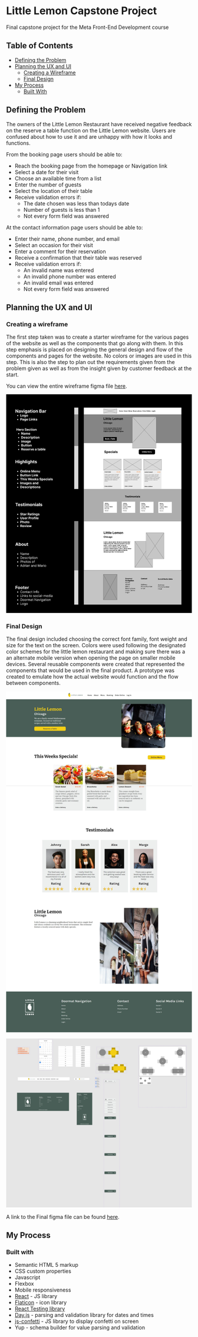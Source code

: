 # Little Lemon Capstone Project
Final capstone project for the Meta Front-End Development course
## Table of Contents
* [Defining the Problem](#overview)
* [Planning the UX and UI](#planning-the-ux-and-ui)
    * [Creating a Wireframe](#creating-a-wireframe)
    * [Final Design](#final-design)
* [My Process](#my-process)
    * [Built With](#built-with)



## Defining the Problem
The owners of the Little Lemon Restaurant have received negative feedback on the reserve a table function on the Little Lemon website. Users are confused about how to use it and are unhappy with how it looks and functions.

From the booking page users should be able to:
* Reach the booking page from the homepage or Navigation link
* Select a date for their visit
* Choose an available time from a list
* Enter the number of guests 
* Select the location of their table
* Receive validation errors if:
    * The date chosen was less than todays date
    * Number of guests is less than 1
    * Not every form field was answered

At the contact information page users should be able to:
* Enter their name, phone number, and email
* Select an occasion for their visit
* Enter a comment for their reservation
* Receive a confirmation that their table was reserved
* Receive validation errors if:
    * An invalid name was entered
    * An invalid phone number was entered
    * An invalid email was entered
    * Not every form field was answered


## Planning the UX and UI
### Creating a wireframe
The first step taken was to create a starter wireframe for the various pages of the website as well as the components that go along with them. In this step emphasis is placed on designing the general design and flow of the components and pages for the website. No colors or images are used in this step. This is also the step to plan out the requirements given from the problem given as well as from the insight given by customer feedback at the start. 

You can view the entire wireframe figma file [here](https://www.figma.com/file/VbM3BbQzumuL97GXYsGxcZ/Capstone---Little-Lemon-Home-Page?type=design&node-id=5-129&mode=design&t=LDmlC7FwHMEoOtNb-0).

![Snapshot of the Little Lemon homepage wireframe](<src/assets/Figma Files/Little Lemon Home Page Wireframe.png>)

### Final Design

The final design included choosing the correct font family, font weight and size for the text on the screen. Colors were used following the designated color schemes for the little lemon restaurant and making sure there was a an alternate mobile version when opening the page on smaller mobile devices. Several reusable components were created that represented the components that would be used in the final product. A prototype was created to emulate how the actual website would function and the flow between components.

![Little Lemon Hompage Snapshot](<src/assets/Little Lemon Homepage Snapshot.jpeg>)

![Component design from figma file](<src/assets/Figma Files/Components.png>)

A link to the Final figma file can be found [here](https://www.figma.com/file/F57MNIYm7Wb30YVrEw2Byt/Capstone---Applying-Design-Fundamentals%2F-Prototype?type=design&node-id=339-609&mode=design&t=7ROLiOxixlKHa8LI-0).


## My Process
### Built with 
* Semantic HTML 5 markup
* CSS custom properties
* Javascript
* Flexbox
* Mobile responsiveness
* [React](https://react.dev/) - JS library
* [Flaticon](https://www.flaticon.com/) - icon library
* [React Testing library](https://testing-library.com/)
* [Day.js](https://day.js.org/) - parsing and validation library for dates and times
*  [js-confetti](https://www.npmjs.com/package/js-confetti) - JS library to display confetti on screen
* Yup - schema builder for value parsing and validation

